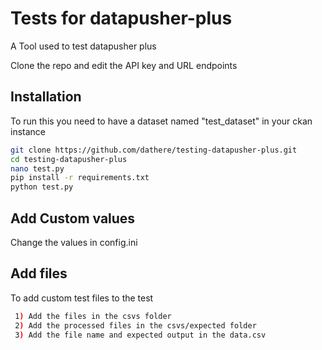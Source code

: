 # Tests for datapusher-plus



A Tool used to test datapusher plus

Clone the repo and edit the API key and URL endpoints

## Installation


To run this you need to have a dataset named "test_dataset" in your ckan instance
```bash
git clone https://github.com/dathere/testing-datapusher-plus.git
cd testing-datapusher-plus
nano test.py
pip install -r requirements.txt
python test.py
```
## Add Custom values
Change the values in config.ini
    
    
    
## Add files

To add custom test files to the test
```bash
 1) Add the files in the csvs folder 
 2) Add the processed files in the csvs/expected folder 
 3) Add the file name and expected output in the data.csv
 ```
